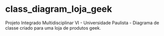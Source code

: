 # class_diagram_loja_geek
Projeto Integrado Multidisciplinar VI - Universidade Paulista - Diagrama de classe criado para uma loja de produtos geek.

